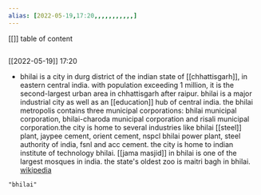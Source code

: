 ```yaml
---
alias: [2022-05-19,17:20,,,,,,,,,,,]
---
```

[[]]
table of content
```toc
```

[[2022-05-19]] 17:20
- bhilai is a city in durg district of the indian state of [[chhattisgarh]], in eastern central india. with population exceeding 1 million, it is the second-largest urban area in chhattisgarh after raipur. bhilai is a major industrial city as well as an [[education]] hub of central india. the bhilai metropolis contains three municipal corporations: bhilai municipal corporation, bhilai-charoda municipal corporation and risali municipal corporation.the city is home to several industries like bhilai [[steel]] plant, jaypee cement, orient cement, nspcl bhilai power plant, steel authority of india, fsnl and acc cement. the city is home to indian institute of technology bhilai. [[jama masjid]] in bhilai is one of the largest mosques in india. the state's oldest zoo is maitri bagh in bhilai.
[wikipedia](https://en.wikipedia.org/wiki/bhilai)
```query
"bhilai"
```